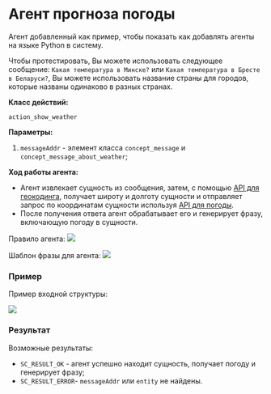 # Агент прогноза погоды

Агент добавленный как пример, чтобы показать как добавлять агенты на языке Python в систему.

Чтобы протестировать, Вы можете использовать следующее сообщение: `Какая температура в Минске?` или `Какая температура в Бресте в Беларуси?`, Вы можете использовать название страны для городов, которые названы одинаково в разных странах.

**Класс действий:**

`action_show_weather`

**Параметры:**

1. `messageAddr` - элемент класса `concept_message` и `concept_message_about_weather`;

**Ход работы агента:**

* Агент извлекает сущность из сообщения, затем, с помощью [API для геокодинга](https://geocode.maps.co), получает широту и долготу сущности и отправляет запрос по координатам сущности используя [API для погоды](https://open-meteo.com).
* После получения ответа агент обрабатывает его и генерирует фразу, включающую погоду в сущности.

Правило агента:
<img src="../images/lr_message_about_weather.png"></img>

Шаблон фразы для агента:
<img src="../images/concept_phrase_about_weather.png"></img>

### Пример

Пример входной структуры:

<img src="../images/ShowWeatherAgentExample.png"></img>

### Результат

Возможные результаты:

* `SC_RESULT_OK` - агент успешно находит сущность, получает погоду и генерирует фразу;
* `SC_RESULT_ERROR`- `messageAddr` или `entity` не найдены.
